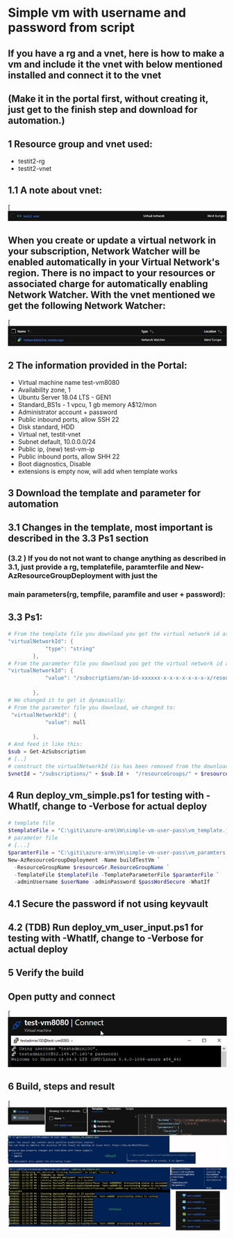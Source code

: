 # Simple vm with username and password from script

## If you have a rg and a vnet, here is how to make a vm and include it the vnet with below mentioned installed and connect it to the vnet
## (Make it in the portal first, without creating it, just get to the finish step and download for automation.)

## 1 Resource group and vnet used: 
* testit2-rg
* testit2-vnet

## 1.1  A note about vnet:
[![Screenshot](x_vnet.jpg)
## When you create or update a virtual network in your subscription, Network Watcher will be enabled automatically in your Virtual Network's region. There is no impact to your resources or associated charge for automatically enabling Network Watcher. With the vnet mentioned we get the following Network Watcher:
[![Screenshot](x_networkwatcher.jpg)

## 2 The information provided in the Portal:

* Virtual machine name test-vm8080
* Availability zone, 1
* Ubuntu Server 18.04 LTS - GEN1
* Standard_BS1s - 1 vpcu, 1 gb memory A$12/mon
* Administrator account + password
* Public inbound ports, allow SSH 22
* Disk standard, HDD
* Virtual net, testit-vnet
* Subnet default, 10.0.0.0/24
* Public ip, (new) test-vm-ip
* Public inbound ports, allow SHH 22
* Boot diagnostics, Disable
* extensions is empty now, will add when template works

## 3 Download the template and parameter for automation
## 3.1 Changes in the template, most important is described in the 3.3 Ps1 section
### (3.2 ) If you do not not want to change anything as described in 3.1, just provide a rg, templatefile, paramterfile and New-AzResourceGroupDeployment with just the
### main parameters(rg, tempfile, paramfile and user + password):

## 3.3 Ps1:
```ps1
# From the template file you download you get the virtual network id as:
"virtualNetworkId": {
            "type": "string"
        },
# From the parameter file you download you get the virtual network id as:
"virtualNetworkId": {
            "value": "/subscriptions/an-id-xxxxxx-x-x-x-x-x-x-x-x/resourceGroups/testit2-rg/providers/Microsoft.Network/virtualNetworks/testit2-vnet"
            
        },
# We changed it to get it dynamically:
# From the parameter file you download, we changed to:
 "virtualNetworkId": {
            "value": null
            
        },
# And feed it like this:
$sub = Get-AzSubscription
# [..]
# construct the virtualNetworkId (is has been removed from the downloaded parameter file used here)
$vnetId = "/subscriptions/" + $sub.Id +  "/resourceGroups/" + $resourceGr.ResourceGroupName + "/providers/Microsoft.Network/virtualNetworks/" +$vnet
```

## 4 Run deploy_vm_simple.ps1 for testing with -WhatIf, change to -Verbose for actual deploy
```ps1
# template file
$templateFile = "C:\giti\azure-arm\Vm\simple-vm-user-pass\vm_template.json"
# parameter file
# [...]
$paramterFile = "C:\giti\azure-arm\Vm\simple-vm-user-pass\vm_paramters.json"
New-AzResourceGroupDeployment -Name buildTestVm `
  -ResourceGroupName $resourceGr.ResourceGroupName `
  -TemplateFile $templateFile -TemplateParameterFile $paramterFile `
  -adminUsername $userName -adminPassword $passWordSecure -WhatIf
```
## 4.1 Secure the password if not using keyvault
## 4.2 (TDB) Run deploy_vm_user_input.ps1 for testing with -WhatIf, change to -Verbose for actual deploy

## 5  Verify the build
##  Open putty and connect
[![Screenshot](x_putty.jpg)

## 6 Build, steps and result
[![Screenshot](x_setup_1.jpg)
